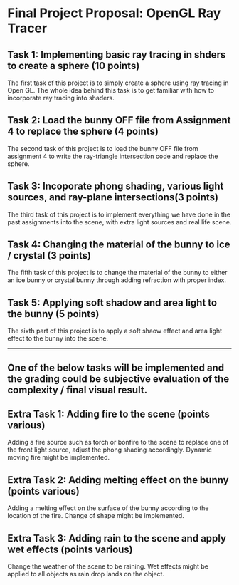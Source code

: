 # Final Project Proposal: OpenGL Ray Tracer

## Task 1: Implementing basic ray tracing in shders to create a sphere (10 points)
<p>The first task of this project is to simply create a sphere using ray tracing in Open GL. The whole idea behind this task is to get familiar with how to incorporate ray tracing into shaders. </p>

## Task 2: Load the bunny OFF file from Assignment 4 to replace the sphere (4 points)
<p>The second task of this project is to load the bunny OFF file from assignment 4 to write the ray-triangle intersection code and replace the sphere. </p>

## Task 3: Incoporate phong shading, various light sources, and ray-plane intersections(3 points)
<p>The third task of this project is to implement everything we have done in the past assignments into the scene, with extra light sources and real life scene. </p>

## Task 4: Changing the material of the bunny to ice / crystal (3 points)
<p>The fifth task of this project is to change the material of the bunny to either an ice bunny or crystal bunny through adding refraction with proper index. </p>

## Task 5: Applying soft shadow and area light to the bunny (5 points) 
<p>The sixth part of this project is to apply a soft shaow effect and area light effect to the bunny into the scene. </p>

----
## One of the below tasks will be implemented and the grading could be subjective evaluation of the complexity / final visual result.

## Extra Task 1: Adding fire to the scene (points various)
<p>Adding a fire source such as torch or bonfire to the scene to replace one of the front light source, adjust the phong shading accordingly. Dynamic moving fire might be implemented. </p>

## Extra Task 2: Adding melting effect on the bunny (points various)
<p>Adding a melting effect on the surface of the bunny according to the location of the fire. Change of shape might be implemented. </p>

## Extra Task 3: Adding rain to the scene and apply wet effects (points various)
<p>Change the weather of the scene to be raining. Wet effects might be applied to all objects as rain drop lands on the object.</p>

